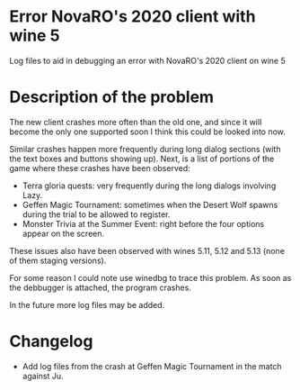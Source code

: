 # Error NovaRO's 2020 client with wine 5

Log files to aid in debugging an error with NovaRO's 2020 client on wine 5 

# Description of the problem

The new client crashes more often than the old one, and since it will become the
only one supported soon I think this could be looked into now.

Similar crashes happen more frequently during long dialog sections (with the
text boxes and buttons showing up). Next, is a list of portions of the game
where these crashes have been observed:

- Terra gloria quests: very frequently during the long dialogs involving Lazy. 
- Geffen Magic Tournament: sometimes when the Desert Wolf spawns during the
  trial to be allowed to register.
- Monster Trivia at the Summer Event: right before the four options appear on
  the screen.

These issues also have been observed with wines 5.11, 5.12 and 5.13 (none of
them staging versions).

For some reason I could note use winedbg to trace this problem. 
As soon as the debbugger is attached, the program crashes.

In the future more log files may be added.

# Changelog

- Add log files from the crash at Geffen Magic Tournament in the match against
  Ju.
